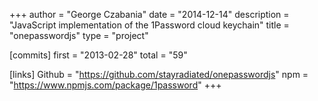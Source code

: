 +++
author = "George Czabania"
date = "2014-12-14"
description = "JavaScript implementation of the 1Password cloud keychain"
title = "onepasswordjs"
type = "project"

[commits]
  first = "2013-02-28"
  total = "59"

[links]
  Github = "https://github.com/stayradiated/onepasswordjs"
  npm = "https://www.npmjs.com/package/1password"
+++

